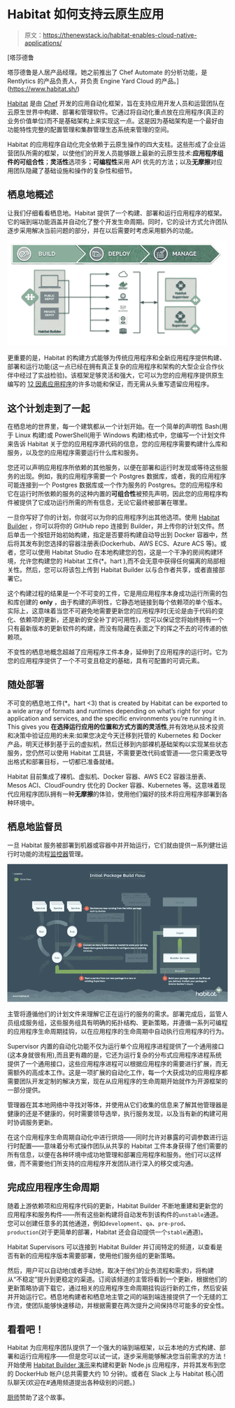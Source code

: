 # Habitat 如何支持云原生应用

> 原文：<https://thenewstack.io/habitat-enables-cloud-native-applications/>

[](https://www.habitat.sh/)

 [塔莎德鲁

塔莎德鲁是人居产品经理。她之前推出了 Chef Automate 的分析功能，是 Rentlytics 的产品负责人，并负责 Engine Yard Cloud 的产品。](https://www.habitat.sh/) [](https://www.habitat.sh/)

[Habitat](https://github.com/habitat-sh/habitat) 是由 [Chef](https://www.chef.io/) 开发的应用自动化框架，旨在支持应用开发人员和运营团队在云原生世界中构建、部署和管理软件。它通过将自动化重点放在应用程序(真正的业务价值单位)而不是基础架构上来实现这一点。这是因为基础架构是一个最好由功能特性完整的配置管理和集群管理生态系统来管理的空间。

Habitat 的应用程序自动化完全依赖于云原生操作的四大支柱。这些形成了企业运营团队所需的框架，以使他们的开发人员能够跟上最新的云原生技术:**应用程序组件的可组合性**；**灵活性**选项多；**可编程性**采用 API 优先的方法；以及**无摩擦**对应用团队隐藏了基础设施和操作的复杂性和细节。

## 栖息地概述

让我们仔细看看栖息地。Habitat 提供了一个构建、部署和运行应用程序的框架。它的端到端功能涵盖并自动化了整个开发生命周期。同时，它的设计方式允许团队逐步采用解决当前问题的部分，并在以后需要时考虑采用额外的功能。

![](img/84dc13148185772fdf4e7a755a8c2cdd.png)

更重要的是，Habitat 的构建方式能够为传统应用程序和全新应用程序提供构建、部署和运行功能(这一点已经在拥有真正复杂的应用程序和架构的大型企业合作伙伴中经过了实战检验)。该框架足够灵活和强大，它可以为您的应用程序提供原生编写的 [12 因素应用程序](https://12factor.net/)的许多功能和保证，而无需从头重写遗留应用程序。

## 这个计划走到了一起

在栖息地的世界里，每一个建筑都从一个计划开始。在一个简单的声明性 Bash(用于 Linux 构建)或 PowerShell(用于 Windows 构建)格式中，您编写一个计划文件来告诉 Habitat 关于您的应用程序源代码的信息，您的应用程序需要构建什么库和服务，以及您的应用程序需要运行什么库和服务。

您还可以声明应用程序所依赖的其他服务，以便在部署和运行时发现或等待这些服务的出现。例如，我的应用程序需要一个 Postgres 数据库，或者，我的应用程序可能连接到一个 Postgres 数据库或一个作为服务的 Postgres。您的应用程序和它在运行时所依赖的服务的这种内置的**可组合性**被预先声明，因此您的应用程序构件被提供了它成功运行所需的所有信息，无论它最终被部署在哪里。

一旦你写好了你的计划，你就可以为你的应用程序列出其他选项。使用 [Habitat Builder](https://www.habitat.sh/demo/) ，你可以将你的 GitHub repo 连接到 Builder，并上传你的计划文件。然后单击一个按钮开始初始构建，指定是否要将构建自动导出到 Docker 容器中，然后将其发布到您选择的容器注册表(Dockerhub、AWS ECS、Azure ACS 等)。或者，您可以使用 Habitat Studio 在本地构建您的包，这是一个干净的房间构建环境，允许您构建您的 Habitat 工件(*。hart ),而不会无意中获得任何偏离的局部相关性。然后，您可以将该包上传到 Habitat Builder 以与合作者共享，或者直接部署它。

这个构建过程的结果是一个不可变的工件，它是用应用程序本身成功运行所需的包和库创建的 **only** ，由于构建的声明性，它静态地链接到每个依赖项的单个版本。实际上，这意味着当您不可避免地需要更新您的应用程序时(无论是由于代码的变化、依赖项的更新，还是新的安全补丁的可用性)，您可以保证您将始终拥有一个只有最新版本的更新软件的构建，而没有隐藏在表面之下的挥之不去的可传递的依赖项。

不变性的栖息地概念超越了应用程序工件本身，延伸到了应用程序的运行时。它为您的应用程序提供了一个不可变且稳定的基础，具有可配置的可调元素。

## 随处部署

不可变的栖息地工件(*。hart <3) that is created by Habitat can be exported to a wide array of formats and runtimes depending on what’s right for your application and services, and the specific environments you’re running it in. This gives you **在选择运行应用的位置和方式方面的灵活性**,并有效地从技术投资和决策中验证应用的未来:如果您决定今天迁移到托管的 Kubernetes 和 Docker 产品，明天迁移到基于云的虚拟机，然后迁移到内部裸机基础架构以实现某些状态服务，您仍然可以使用 Habitat 工具链，不需要更改代码或管道——您只需更改导出格式和部署目标，一切都已准备就绪。

Habitat 目前集成了裸机、虚拟机、Docker 容器、AWS EC2 容器注册表、Mesos ACI、CloudFoundry 优化的 Docker 容器、Kubernetes 等。这意味着现代应用程序团队拥有一种**无摩擦**的体验，使用他们偏好的技术将应用程序部署到各种环境中。

## 栖息地监督员

一旦 Habitat 服务被部署到机器或容器中并开始运行，它们就由提供一系列健壮运行时功能的流程[监控器](https://www.habitat.sh/tutorials/get-started/)管理。

![](img/8567b37455fe1a53b3b89356f9379c49.png)

主管将遵循他们的计划文件来理解它正在运行的服务的需求。部署完成后，监管人员组成服务组，这些服务组具有明确的拓扑结构、更新策略，并遵循一系列可编程的应用程序生命周期挂钩，以在应用程序的生命周期中自动执行应用程序的行为。

Supervisor 内置的自动化功能不仅为运行单个应用程序进程提供了一个通用接口(这本身就很有用),而且更有趣的是，它还为运行复杂的分布式应用程序进程系统提供了一个通用接口，这些应用程序进程可以根据应用程序的需要进行扩展，而无需额外的高成本工作。这是一项扩展的自动化工作，每一个大获成功的应用程序都需要团队开发定制的解决方案，现在从应用程序的生命周期开始就作为开源框架的一部分提供。

管理器在其本地网络中寻找对等体，并使用从它们收集的信息来了解其他管理器是健康的还是不健康的，何时需要领导选举，执行服务发现，以及当有新的构建可用时协调服务更新。

在这个应用程序生命周期自动化中进行烘焙——同时允许对暴露的可调参数进行运行时配置——意味着分布式操作团队从共享的 Habitat 工件本身获得了他们需要的所有信息，以便在各种环境中成功地管理和部署应用程序和服务。他们可以这样做，而不需要他们所支持的应用程序开发团队进行深入的移交或沟通。

## 完成应用程序生命周期

随着上游依赖项和应用程序代码的更新，Habitat Builder 不断地重建和更新您的应用程序和服务构件——所有这些新构建将自动发布到该构件的`unstable`通道。您可以创建任意多的其他通道，例如`development`、`qa`、`pre-prod`、`production`(对于更简单的部署，Habitat 还会自动提供一个`stable`通道)。

Habitat Supervisors 可以连接到 Habitat Builder 并订阅特定的频道，以查看是否有新的应用程序版本需要部署，使用他们服务组的更新策略。

然后，用户可以自动地(或者手动地，取决于他们的业务流程和需求)，将构建从“不稳定”提升到更稳定的渠道。订阅该频道的主管将看到一个更新，根据他们的更新策略协调下载它，通过相关的应用程序生命周期挂钩运行新的工件，然后安装并开始运行它。栖息地构建者和栖息地主管之间的端到端连接提供了一个无缝的工作流，使团队能够快速移动，并根据需要在两次提升之间保持尽可能多的安全性。

## 看看吧！

Habitat 为应用程序团队提供了一个强大的端到端框架，以云本地的方式构建、部署和运行应用程序——但是您可以试一试，逐步采用能够解决您当前需求的方法！开始使用 [Habitat Builder 演示](https://www.habitat.sh/demo/)来构建和更新 Node.js 应用程序，并将其发布到您的 DockerHub 帐户(总共需要大约 10 分钟)。或者在 Slack 上与 Habitat 核心团队聊天(欢迎在#通用频道提出各种级别的问题。)

[厨师](https://www.chef.io/)赞助了这个故事。

<svg xmlns:xlink="http://www.w3.org/1999/xlink" viewBox="0 0 68 31" version="1.1"><title>Group</title> <desc>Created with Sketch.</desc></svg>